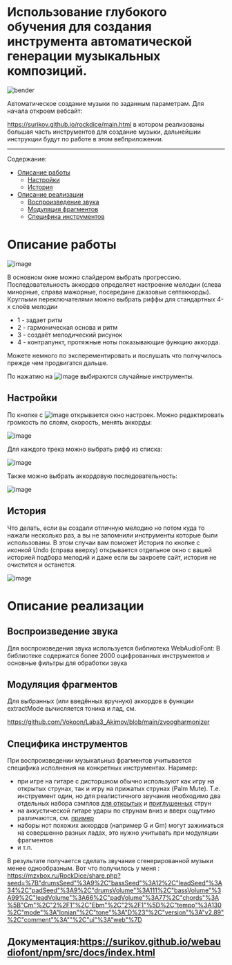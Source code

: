 
# Использование глубокого обучения для создания инструмента автоматической генерации музыкальных композиций.

![bender](https://github.com/Vokoon/Laba3_Akimov/assets/120046709/fd496baf-9c29-4a28-95c6-9878866a2b9e)


Автоматическое создание музыки по заданным параметрам.
Для начала откроем вебсайт:

https://surikov.github.io/rockdice/main.html в котором реализованы большая часть инструментов для создание музыки, дальнейшии инструкции будут по работе в этом вебприложении.

---

Содержание:

- [Описание работы](#Описание%20работы)
  - [Настройки](#Настройки)
  - [История](#История)
- [Описание реализации](#Описание%20реализации)
  - [Воспроизведение звука](#Воспроизведение%20звука)
  - [Модуляция фрагментов](#Модуляция%20фрагментов)
  - [Специфика инструментов](#Специфика%20инструментов)

# Описание работы

![image](https://github.com/Vokoon/Laba3_Akimov/assets/120046709/027520ce-06f2-45ea-abac-f19e590b04ac)


В основном окне можно слайдером выбрать прогрессию. Последовательность аккордов определяет настроение мелодии (слева минорные, справа мажорные, посередине джазовые септаккорды).
Круглыми переключателями можно выбрать риффы для стандартных 4-х слоёв мелодии
- 1 - задает ритм
- 2 - гармоническая основа и ритм
- 3 - создаёт мелодический рисунок
- 4 - контрапункт, протяжные ноты показывающие функцию аккорда.

Можете немного по эксперементировать и послушать что полчучилось прежде чем продвигатся дальше.

По нажатию на ![image](https://github.com/Vokoon/Laba3_Akimov/assets/120046709/189fea1d-a676-4fba-968f-7ac30f9df5d6) выбираются случайные инструменты.


## Настройки

По кнопке с ![image](https://github.com/Vokoon/Laba3_Akimov/assets/120046709/d80785f3-e405-45f5-acbb-53e389101437) открывается окно настроек.
Можно редактировать громкость по слоям, скорость, менять аккорды:

![image](https://github.com/Vokoon/Laba3_Akimov/assets/120046709/013b2923-a28c-47bb-9841-b20b4f9e602c)


Для каждого трека можно выбрать рифф из списка:

![image](https://github.com/Vokoon/Laba3_Akimov/assets/120046709/2618be75-69d0-4be6-8713-8c4e0dd06f3d)


Также можно выбрать аккордовую последовательность:

![image](https://github.com/Vokoon/Laba3_Akimov/assets/120046709/287b9a8f-bafb-421b-9ddc-c76d0263e037)


## История
Что делать, если вы создали отличную мелодию но потом куда то нажали несколько раз, а вы не запомнили инструменты которые были использованы. В этом случаи вам поможет История по кнопке с иконкой Undo (справа вверху) открывается отдельное окно с вашей историей подбора мелодий и даже если вы закроете сайт, история не очистится и останется.

![image](https://github.com/Vokoon/Laba3_Akimov/assets/120046709/b12f4a32-3873-4c4e-a485-359162e76861)


# Описание реализации

## Воспроизведение звука

Для воспроизведения звука используется библиотека WebAudioFont: В библиотеке содержатся более 2000 оцифрованных инструментов и основные фильтры для обработки звука

## Модуляция фрагментов

Для выбранных (или введённых вручную) аккордов в функции extractMode вычисляется тоника и лад, см.

https://github.com/Vokoon/Laba3_Akimov/blob/main/zvoogharmonizer

## Специфика инструментов

При воспроизведении музыкальныз фрагментов учитывается специфика исполнения на конкретных инструментах. Наример:

- при игре на гитаре с дисторшном обычно используют как игру на открытых струнах, так и игру на прижатых струнах (Palm Mute). Т.е. инструемент один, но для реалистичного звучания необходимо два отдельных набора сэмплов [для открытых](https://surikov.github.io/webaudiofontdata/sound/0300_LesPaul_sf2.html) и [приглушенных](https://surikov.github.io/webaudiofontdata/sound/0290_LesPaul_sf2.html) струн
- на аккустической гитаре удары по струнам вниз и вверх ощутимо различаются, см. [пример](https://surikov.github.io/webaudiofont/examples/strum.html)
- наборы нот похожих аккордов (например G и Gm) могут зажиматься на совершенно разных ладах, это нужно учитывать при модуляции фрагментов
- и т.п.

В результате получается сделать звучание сгенерированной музыки менее однообразным.
Вот что получилось у меня : https://mzxbox.ru/RockDice/share.php?seed=%7B"drumsSeed"%3A9%2C"bassSeed"%3A12%2C"leadSeed"%3A34%2C"padSeed"%3A9%2C"drumsVolume"%3A111%2C"bassVolume"%3A99%2C"leadVolume"%3A66%2C"padVolume"%3A77%2C"chords"%3A%5B"Cm"%2C"2%2F1"%2C"Ebm"%2C"2%2F1"%5D%2C"tempo"%3A130%2C"mode"%3A"Ionian"%2C"tone"%3A"D%23"%2C"version"%3A"v2.89"%2C"comment"%3A""%2C"ui"%3A"web"%7D

## Документация:https://surikov.github.io/webaudiofont/npm/src/docs/index.html
